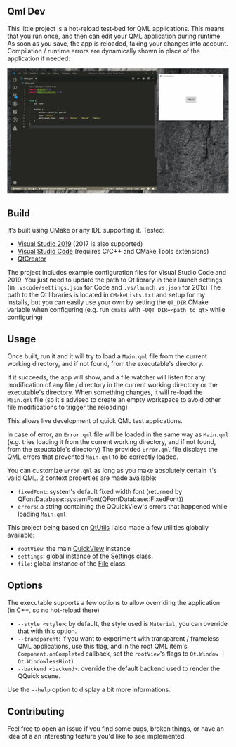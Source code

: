 Qml Dev
-------

This little project is a hot-reload test-bed for QML applications. This means that you run once, and then can
edit your QML application during runtime. As soon as you save, the app is reloaded, taking your changes into
account. Compilation / runtime errors are dynamically shown in place of the application if needed:

![demo](https://github.com/dcourtois/Images/raw/master/QmlDev/qmldev.gif)

Build
-----

It's built using CMake or any IDE supporting it.
Tested:

- [Visual Studio 2019](https://visualstudio.microsoft.com/vs/community/) (2017 is also supported)
- [Visual Studio Code](https://code.visualstudio.com/download) (requires C/C++ and CMake Tools extensions)
- [QtCreator](https://www.qt.io/download)

The project includes example configuration files for Visual Studio Code and 2019. You just need to update the
path to Qt library in their launch settings (in `.vscode/settings.json` for Code and `.vs/launch.vs.json` for
201x)
The path to the Qt libraries is located in `CMakeLists.txt` and setup for my installs, but you can easily
use your own by setting the `QT_DIR` CMake variable when configuring (e.g. run `cmake` with `-DQT_DIR=<path_to_qt>`
while configuring)

Usage
-----

Once built, run it and it will try to load a `Main.qml` file from the current working directory, and if not
found, from the executable's directory.

If it succeeds, the app will show, and a file watcher will listen for any modification of any file / directory
in the current working directory or the executable's directory. When something changes, it will re-load the `Main.qml`
file (so it's advised to create an empty workspace to avoid other file modifications to trigger the reloading)

This allows live development of quick QML test applications.

In case of error, an `Error.qml` file will be loaded in the same way as `Main.qml` (e.g. tries loading it
from the current working directory, and if not found, from the exeuctable's directory)
The provided `Error.qml` file displays the QML errors that prevented `Main.qml` to be correctly loaded.

You can customize `Error.qml` as long as you make absolutely certain it's valid QML. 2 context properties
are made available:

- `fixedFont`: system's default fixed width font (returned by QFontDatabase::systemFont(QFontDatabase::FixedFont))
- `errors`: a string containing the QQuickView's errors that happened while loading `Main.qml`

This project being based on [QtUtils](https://github.com/dcourtois/QtUtils) I also made a few utilities
globally available:

- `rootView`: the main [QuickView](https://github.com/dcourtois/QtUtils/blob/master/API.md#class-quickview) instance
- `settings`: global instance of the [Settings](https://github.com/dcourtois/QtUtils/blob/master/API.md#class-settings) class.
- `file`: global instance of the [File](https://github.com/dcourtois/QtUtils/blob/master/API.md#class-file) class.

Options
-------

The executable supports a few options to allow overriding the application (in C++, so no hot-reload there)

- `--style <style>`: by default, the style used is `Material`, you can override that with this option.
- `--transparent`: if you want to experiment with transparent / frameless QML applications, use this flag,
and in the root QML item's `Component.onCompleted` callback, set the `rootView`'s flags to `Qt.Window | Qt.WindowlessHint`)
- `--backend <backend>`: override the default backend used to render the QQuick scene.

Use the `--help` option to display a bit more informations.

Contributing
------------

Feel free to open an issue if you find some bugs, broken things, or have an idea of a an interesting feature
you'd like to see implemented.

